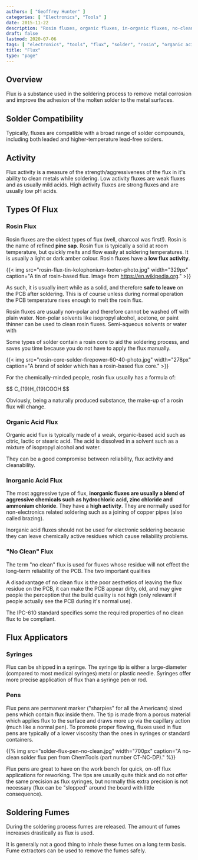 ```yaml
---
authors: [ "Geoffrey Hunter" ]
categories: [ "Electronics", "Tools" ]
date: 2015-11-22
description: "Rosin fluxes, organic fluxes, in-organic fluxes, no-clean types and more info about soldering flux."
draft: false
lastmod: 2020-07-06
tags: [ "electronics", "tools", "flux", "solder", "rosin", "organic acid", "inorganic acid", "no clean flux", "syringe", "flux pen" ]
title: "Flux"
type: "page"
---
```


## Overview

Flux is a substance used in the soldering process to remove metal corrosion and improve the adhesion of the molten solder to the metal surfaces.

## Solder Compatibility

Typically, fluxes are compatible with a broad range of solder compounds, including both leaded and higher-temperature lead-free solders.

## Activity

Flux activity is a measure of the strength/aggressiveness of the flux in it's ability to clean metals while soldering. Low activity fluxes are weak fluxes and as usually mild acids. High activity fluxes are strong fluxes and are usually low pH acids.

## Types Of Flux

### Rosin Flux

Rosin fluxes are the oldest types of flux (well, charcoal was first!). Rosin is the name of refined **pine sap**. Rosin flux is typically a solid at room temperature, but quickly melts and flow easily at soldering temperatures. It is usually a light or dark amber colour. Rosin fluxes have a **low flux activity**.

{{< img src="rosin-flux-tin-kolophonium-loeten-photo.jpg" width="329px" caption="A tin of rosin-based flux. Image from https://en.wikipedia.org."  >}}

As such, it is usually inert while as a solid, and therefore **safe to leave** on the PCB after soldering. This is of course unless during normal operation the PCB temperature rises enough to melt the rosin flux.

Rosin fluxes are usually non-polar and therefore cannot be washed off with plain water. Non-polar solvents like isopropyl alcohol, acetone, or paint thinner can be used to clean rosin fluxes. Semi-aqueous solvents or water with

Some types of solder contain a rosin core to aid the soldering process, and saves you time because you do not have to apply the flux manually.

{{< img src="rosin-core-solder-firepower-60-40-photo.jpg" width="278px" caption="A brand of solder which has a rosin-based flux core."  >}}

For the chemically-minded people, rosin flux usually has a formula of:

<p>$$ C_{19}H_{19}COOH $$</p>

Obviously, being a naturally produced substance, the make-up of a rosin flux will change.

### Organic Acid Flux

Organic acid flux is typically made of a weak, organic-based acid such as citric, lactic or stearic acid. The acid is dissolved in a solvent such as a mixture of isopropyl alcohol and water.

They can be a good compromise between reliability, flux activity and cleanability.

### Inorganic Acid Flux

The most aggressive type of flux, **inorganic fluxes are usually a blend of aggressive chemicals such as hydrochloric acid, zinc chloride and ammonium chloride**. They have a **high activity**. They are normally used for non-electronics related soldering such as a joining of copper pipes (also called brazing).

Inorganic acid fluxes should not be used for electronic soldering because they can leave chemically active residues which cause reliability problems.

### "No Clean" Flux

The term "no clean" flux is used for fluxes whose residue will not effect the long-term reliability of the PCB. The two important qualities

A disadvantage of no clean flux is the poor aesthetics of leaving the flux residue on the PCB, it can make the PCB appear dirty, old, and may give people the perception that the build quality is not high (only relevant if people actually see the PCB during it's normal use).

The IPC-610 standard specifies some the required properties of no clean flux to be compliant.

## Flux Applicators

### Syringes

Flux can be shipped in a syringe. The syringe tip is either a large-diameter (compared to most medical syringes) metal or plastic needle. Syringes offer more precise application of flux than a syringe pen or rod.

### Pens

Flux pens are permanent marker ("sharpies" for all the Americans) sized pens which contain flux inside them. The tip is made from a porous material which applies flux to the surface and draws more up via the capillary action (much like a normal pen). To promote proper flowing, fluxes used in flux pens are typically of a lower viscosity than the ones in syringes or standard containers.

{{% img src="solder-flux-pen-no-clean.jpg" width="700px" caption="A no-clean solder flux pen from ChemTools (part number CT-NC-DP)." %}}

Flux pens are great to have on the work bench for quick, on-off flux applications for reworking. The tips are usually quite thick and do not offer the same precision as flux syringes, but normally this extra precision is not necessary (flux can be "slopped" around the board with little consequence).

## Soldering Fumes

During the soldering process fumes are released. The amount of fumes increases drastically as flux is used.

It is generally not a good thing to inhale these fumes on a long term basis. Fume extractors can be used to remove the fumes safely.
